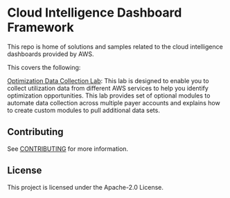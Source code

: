 # Cloud Intelligence Dashboard Framework

This repo is home of solutions and samples related to the cloud intelligence dashboards provided by AWS.

This covers the following:

[Optimization Data Collection Lab](https://www.wellarchitectedlabs.com/cost/300_labs/300_optimization_data_collection/): This lab is designed to enable you to collect utilization data from different AWS services to help you identify optimization opportunities. This lab provides set of optional modules to automate data collection across multiple payer accounts and explains how to create custom modules to pull additional data sets.

## Contributing

See [CONTRIBUTING](CONTRIBUTING.md#security-issue-notifications) for more information.

## License

This project is licensed under the Apache-2.0 License.


